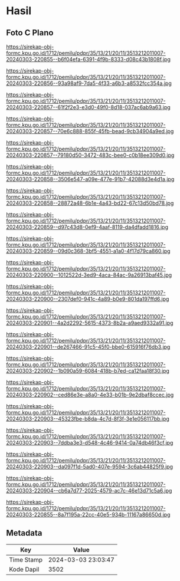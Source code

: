 # Hasil

## Foto C Plano

https://sirekap-obj-formc.kpu.go.id/1712/pemilu/pdpr/35/13/21/20/11/3513212011007-20240303-220855--b6f04efa-6391-4f9b-8333-d08c43b1808f.jpg

https://sirekap-obj-formc.kpu.go.id/1712/pemilu/pdpr/35/13/21/20/11/3513212011007-20240303-220856--93a98af9-7da5-4f33-a6b3-a8532fcc354a.jpg

https://sirekap-obj-formc.kpu.go.id/1712/pemilu/pdpr/35/13/21/20/11/3513212011007-20240303-220857--61f2f2e3-e3d0-49f0-8d18-037ac6ab9a63.jpg

https://sirekap-obj-formc.kpu.go.id/1712/pemilu/pdpr/35/13/21/20/11/3513212011007-20240303-220857--70e6c888-855f-45fb-bead-9cb34904a9ed.jpg

https://sirekap-obj-formc.kpu.go.id/1712/pemilu/pdpr/35/13/21/20/11/3513212011007-20240303-220857--79180d50-3472-483c-bee0-c0b18ee309d0.jpg

https://sirekap-obj-formc.kpu.go.id/1712/pemilu/pdpr/35/13/21/20/11/3513212011007-20240303-220858--3506e547-a09e-477e-91b7-42088d3e4d1a.jpg

https://sirekap-obj-formc.kpu.go.id/1712/pemilu/pdpr/35/13/21/20/11/3513212011007-20240303-220858--28872a48-6b1e-4a43-bd22-67c13d50bd78.jpg

https://sirekap-obj-formc.kpu.go.id/1712/pemilu/pdpr/35/13/21/20/11/3513212011007-20240303-220859--d97c43d8-0ef9-4aaf-8119-da4dfadd1816.jpg

https://sirekap-obj-formc.kpu.go.id/1712/pemilu/pdpr/35/13/21/20/11/3513212011007-20240303-220859--09d0c368-3bf5-4551-a1a0-4f17d79ca860.jpg

https://sirekap-obj-formc.kpu.go.id/1712/pemilu/pdpr/35/13/21/20/11/3513212011007-20240303-220900--1012522d-3ed9-4aca-84ac-9a26913baf45.jpg

https://sirekap-obj-formc.kpu.go.id/1712/pemilu/pdpr/35/13/21/20/11/3513212011007-20240303-220900--2307def0-941c-4a89-b0e9-801da197ffd6.jpg

https://sirekap-obj-formc.kpu.go.id/1712/pemilu/pdpr/35/13/21/20/11/3513212011007-20240303-220901--4a2d2292-5615-4373-8b2a-a9aed9332a91.jpg

https://sirekap-obj-formc.kpu.go.id/1712/pemilu/pdpr/35/13/21/20/11/3513212011007-20240303-220901--de267466-91c5-45f0-bbe0-615916f76db3.jpg

https://sirekap-obj-formc.kpu.go.id/1712/pemilu/pdpr/35/13/21/20/11/3513212011007-20240303-220902--1b090a59-6084-418b-b7ed-ca12faa18f30.jpg

https://sirekap-obj-formc.kpu.go.id/1712/pemilu/pdpr/35/13/21/20/11/3513212011007-20240303-220902--ced86e3e-a8a0-4e33-b01b-9e2dbaf8ccec.jpg

https://sirekap-obj-formc.kpu.go.id/1712/pemilu/pdpr/35/13/21/20/11/3513212011007-20240303-220903--45323fbe-b8da-4c7d-8f3f-3e1e056117bb.jpg

https://sirekap-obj-formc.kpu.go.id/1712/pemilu/pdpr/35/13/21/20/11/3513212011007-20240303-220903--7ddba3e3-d548-4c46-9414-0a74db46f3cf.jpg

https://sirekap-obj-formc.kpu.go.id/1712/pemilu/pdpr/35/13/21/20/11/3513212011007-20240303-220903--da097f1d-5ad0-407e-9594-3c6ab44825f9.jpg

https://sirekap-obj-formc.kpu.go.id/1712/pemilu/pdpr/35/13/21/20/11/3513212011007-20240303-220904--cb6a7d77-2025-4579-ac7c-46e13d71c5a6.jpg

https://sirekap-obj-formc.kpu.go.id/1712/pemilu/pdpr/35/13/21/20/11/3513212011007-20240303-220855--8a7f195a-22cc-40e5-934b-11167a86650d.jpg


## Metadata

| Key        | Value               |
| ---------- | ------------------- |
| Time Stamp | 2024-03-03 23:03:47 |
| Kode Dapil | 3502                |



